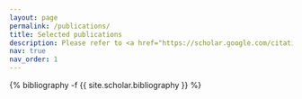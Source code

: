 ```yaml
---
layout: page
permalink: /publications/
title: Selected publications
description: Please refer to <a href="https://scholar.google.com/citations?user=07ioke0AAAAJ" target="_blank">Google Scholar</a> and <a href="https://dblp.org/pid/22/5749.html" target="_blank">DBLP</a> profiles for my full list of publications.
nav: true
nav_order: 1
---
```

<!-- _pages/publications.md -->
<div class="publications">

{% bibliography -f {{ site.scholar.bibliography }} %}

</div>

